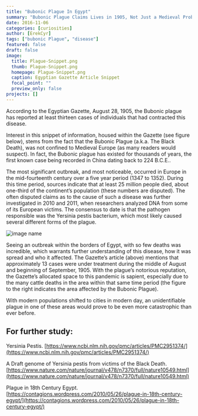 ```yaml
---
title: "Bubonic Plague In Egypt"
summary: "Bubonic Plague Claims Lives in 1905, Not Just a Medieval Problem."
date: 2016-11-06
categories: [curiosities]
author: [ErekCyr]
tags: ["bubonic Plague", "disease"]
featured: false
draft: false
image:
  title: Plague-Snippet.png
  thumb: Plague-Snippet.png
  homepage: Plague-Snippet.png
  caption: Egyptian Gazette Article Snippet
  focal_point: ""
  preview_only: false
projects: []
---
```

According to the Egyptian Gazette, August 28, 1905, the Bubonic plague has reported at least thirteen cases of individuals that had contracted this disease.

Interest in this snippet of information, housed within the Gazette (see figure below), stems from the fact that the Bubonic Plague (a.k.a. The Black Death), was not confined to Medieval Europe (as many readers would suspect). In fact, the Bubonic plague has existed for thousands of years, the first known case being recorded in China dating back to 224 B.C.E..

The most significant outbreak, and most noticeable, occurred in Europe in the mid-fourteenth century over a five year period (1347 to 1352). During this time period, sources indicate that at least 25 million people died, about one-third of the continent’s population (these numbers are disputed). The often disputed claims as to the cause of such a disease was further investigated in 2010 and 2011, when researchers analyzed DNA from some of its European victims. The consensus to date is that the pathogen responsible was the Yersinia pestis bacterium, which most likely caused several different forms of the plague.

![image name](https://github.com/dig-eg-gaz/dig-eg-gaz.github.io/blob/master/images/BlackPlague.gif?raw=true)

Seeing an outbreak within the borders of Egypt, with so few deaths was incredible, which warrants further understanding of this disease, how it was spread and who it affected. The Gazette’s article (above) mentions that approximately 13 cases were under treatment during the middle of August and beginning of September, 1905. With the plague’s notorious reputation, the Gazette’s allocated space to this pandemic is sapient, especially due to the many cattle deaths in the area within that same time period (the figure to the right indicates the area affected by the Bubonic Plague).

With modern populations shifted to cities in modern day, an unidentifiable plague in one of these areas would prove to be even more catastrophic than ever before.

## For further study:
Yersinia Pestis.
[https://www.ncbi.nlm.nih.gov/pmc/articles/PMC2951374/](https://www.ncbi.nlm.nih.gov/pmc/articles/PMC2951374/)

A Draft genome of Yersinia pestis from victims of the Black Death.
[https://www.nature.com/nature/journal/v478/n7370/full/nature10549.html](https://www.nature.com/nature/journal/v478/n7370/full/nature10549.html)

Plague in 18th Century Egypt.
[https://contagions.wordpress.com/2010/05/26/plague-in-18th-century-egypt/](https://contagions.wordpress.com/2010/05/26/plague-in-18th-century-egypt/)
